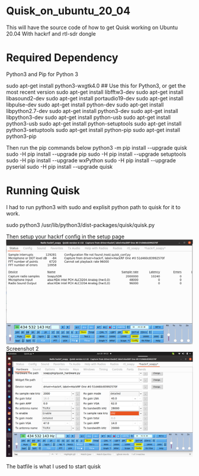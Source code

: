 # Quisk_on_ubuntu_20_04
This will have the source code of how to get Quisk working on Ubuntu 20.04 With hackrf and rtl-sdr dongle
# Required Dependency
Python3 and Pip for Python 3

sudo apt-get install python3-wxgtk4.0 ## Use this for Python3, or get the most recent version
sudo apt-get install libfftw3-dev
sudo apt-get install libasound2-dev
sudo apt-get install portaudio19-dev
sudo apt-get install libpulse-dev
sudo apt-get install python-dev
sudo apt-get install libpython2.7-dev
sudo apt-get install python3-dev
sudo apt-get install libpython3-dev
sudo apt-get install python-usb
sudo apt-get install python3-usb
sudo apt-get install python-setuptools
sudo apt-get install python3-setuptools
sudo apt-get install python-pip
sudo apt-get install python3-pip

Then run the pip commands below
  python3 -m pip install --upgrade quisk 
  sudo -H pip install --upgrade pip
  sudo -H pip install --upgrade setuptools
  sudo -H pip install --upgrade wxPython
  sudo -H pip install --upgrade pyserial
  sudo -H pip install --upgrade quisk

# Running Quisk
I had to run python3 with sudo and explisit python path to quisk for it to work.

  sudo python3 /usr/lib/python3/dist-packages/quisk/quisk.py
  
  Then setup your hackrf config in the setup page
  ![hackrf config](Quisk_audio_hackrf_4.png?raw=true "hackrf config")<br>
  Screenshot 2
  ![hackrf config](Quisk_audio_hackrf_5.png?raw=true "hackrf config")<br>
  
  The batfile is what I used to start quisk
